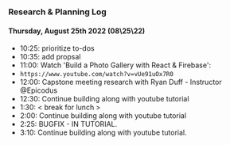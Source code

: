### Research & Planning Log
#### Thursday, August 25th 2022 (08\25\22)

* 10:25: prioritize to-dos
* 10:35: add propsal 
* 11:00:  Watch 'Build a Photo Gallery with React & Firebase':
* `https://www.youtube.com/watch?v=vUe91uOx7R0`
* 12:00: Capstone meeting research with Ryan Duff - Instructor @Epicodus
* 12:30: Continue building along with youtube tutorial
* 1:30: < break for lunch >
* 2:00: Continue building along with youtube tutorial
* 2:25: BUGFIX - IN TUTORIAL.
* 3:10: Continue building along with youtube tutorial.

